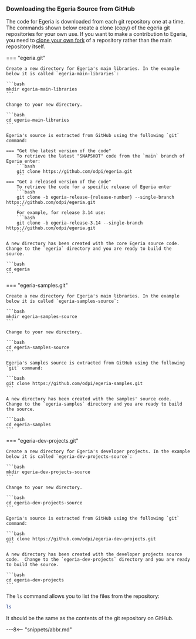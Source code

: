 <!-- SPDX-License-Identifier: CC-BY-4.0 -->
<!-- Copyright Contributors to the ODPi Egeria project. -->

### Downloading the Egeria Source from GitHub

The code for Egeria is downloaded from each git repository one at a time.  The commands shown below create a clone (copy) of the egeria git repositories for your own use.  If you want to make a contribution to Egeria, you need to [clone your own fork](/education/tutorials/git-and-git-hub-tutorial/#creating-a-fork-and-a-clone) of a repository rather than the main repository itself. 

=== "egeria.git"

    Create a new directory for Egeria's main libraries. In the example below it is called `egeria-main-libraries`:

    ```bash
    mkdir egeria-main-libraries
    ```
    
    Change to your new directory.
    
    ```bash
    cd egeria-main-libraries
    ```
    
    Egeria's source is extracted from GitHub using the following `git` command:
    
    === "Get the latest version of the code"
        To retrieve the latest "SNAPSHOT" code from the `main` branch of Egeria enter:
        ```bash
        git clone https://github.com/odpi/egeria.git
        ```
    === "Get a released version of the code"
        To retrieve the code for a specific release of Egeria enter
        ```bash
        git clone -b egeria-release-{release-number} --single-branch https://github.com/odpi/egeria.git
        ```
        For example, for release 3.14 use:
        ```bash
        git clone -b egeria-release-3.14 --single-branch https://github.com/odpi/egeria.git
        ```
        
    A new directory has been created with the core Egeria source code.  Change to the `egeria` directory and you are ready to build the source.
    
    ```bash
    cd egeria
    ```
  

=== "egeria-samples.git"

    Create a new directory for Egeria's main libraries. In the example below it is called `egeria-samples-source`:

    ```bash
    mkdir egeria-samples-source
    ```
    
    Change to your new directory.
    
    ```bash
    cd egeria-samples-source
    ```
    
    Egeria's samples source is extracted from GitHub using the following `git` command:
    
    ```bash
    git clone https://github.com/odpi/egeria-samples.git
    ```
    
    A new directory has been created with the samples' source code.  Change to the `egeria-samples` directory and you are ready to build the source.
    
    ```bash
    cd egeria-samples
    ```
    
=== "egeria-dev-projects.git"

    Create a new directory for Egeria's developer projects. In the example below it is called `egeria-dev-projects-source`:

    ```bash
    mkdir egeria-dev-projects-source
    ```
    
    Change to your new directory.
    
    ```bash
    cd egeria-dev-projects-source
    ```
    
    Egeria's source is extracted from GitHub using the following `git` command:
    
    ```bash
    git clone https://github.com/odpi/egeria-dev-projects.git
    ```
    
    A new directory has been created with the developer projects source code.  Change to the `egeria-dev-projects` directory and you are ready to build the source.
    
    ```bash
    cd egeria-dev-projects
    ```

The `ls` command allows you to list the files from the repository:

```bash
ls
```

It should be the same as the contents of the git repository on GitHub.

---8<-- "snippets/abbr.md"

